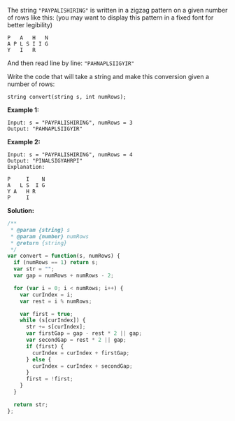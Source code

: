 The string `"PAYPALISHIRING"` is written in a zigzag pattern on a given number of rows like this: (you may want to display this pattern in a fixed font for better legibility)

```
P   A   H   N
A P L S I I G
Y   I   R
```

And then read line by line: `"PAHNAPLSIIGYIR"`

Write the code that will take a string and make this conversion given a number of rows:

```
string convert(string s, int numRows);
```

**Example 1:**

```
Input: s = "PAYPALISHIRING", numRows = 3
Output: "PAHNAPLSIIGYIR"
```

**Example 2:**

```
Input: s = "PAYPALISHIRING", numRows = 4
Output: "PINALSIGYAHRPI"
Explanation:

P     I    N
A   L S  I G
Y A   H R
P     I
```

**Solution:**

```js
/**
 * @param {string} s
 * @param {number} numRows
 * @return {string}
 */
var convert = function(s, numRows) {
  if (numRows == 1) return s;
  var str = "";
  var gap = numRows + numRows - 2;

  for (var i = 0; i < numRows; i++) {
    var curIndex = i;
    var rest = i % numRows;

    var first = true;
    while (s[curIndex]) {
      str += s[curIndex];
      var firstGap = gap - rest * 2 || gap;
      var secondGap = rest * 2 || gap;
      if (first) {
        curIndex = curIndex + firstGap;
      } else {
        curIndex = curIndex + secondGap;
      }
      first = !first;
    }
  }

  return str;
};
```
